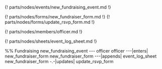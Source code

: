 {! parts/nodes/events/new_fundraising_event.md !}

{! parts/nodes/forms/new_fundraiser_form.md !}
{! parts/nodes/forms/update_rsvp_form.md !}

{! parts/nodes/members/officer.md !}

{! parts/nodes/sheets/event_log_sheet.md !}


%% Fundraising
new_fundraising_event --- officer
officer ---|enters| new_fundraiser_form
new_fundraiser_form ---|appends| event_log_sheet
new_fundraiser_form -.-|updates| update_rsvp_form
